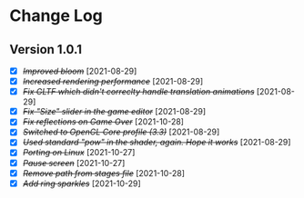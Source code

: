 # Change Log

## Version 1.0.1

- [X] ~~*Improved bloom*~~ [2021-08-29] 
- [X] ~~*Increased rendering performance*~~ [2021-08-29]
- [X] ~~*Fix GLTF which didn't correclty handle translation animations*~~ [2021-08-29]
- [X] ~~*Fix "Size" slider in the game editor*~~ [2021-08-29]
- [X] ~~*Fix reflections on Game Over*~~ [2021-10-28]
- [X] ~~*Switched to OpenGL Core profile (3.3)*~~ [2021-08-29]
- [X] ~~*Used standard "pow" in the shader, again. Hope it works*~~ [2021-08-29]
- [X] ~~*Porting on Linux*~~ [2021-10-27]
- [X] ~~*Pause screen*~~ [2021-10-27]
- [X] ~~*Remove path from stages file*~~ [2021-10-28]
- [X] ~~*Add ring sparkles*~~ [2021-10-29]